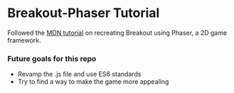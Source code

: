# Breakout-Phaser Tutorial
Followed the [MDN tutorial](https://developer.mozilla.org/en-US/docs/Games/Tutorials/2D_breakout_game_Phaser) on recreating Breakout using Phaser, a 2D game framework. 

### Future goals for this repo
- Revamp the .js file and use ES6 standards
- Try to find a way to make the game more appealing
